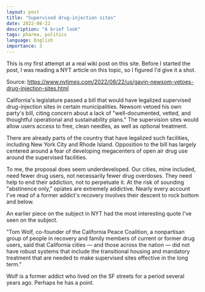 ```yaml
---
layout: post
title: "Supervised drug-injection sites"
date: 2022-08-22
description: "A brief look"
tags: pharma, politics
language: English
importance: 3
---
```

This is my first attempt at a real wiki post on this site. Before I started the post, I was reading a NYT article on this topic, so I figured I'd give it a shot.

Source: <https://www.nytimes.com/2022/08/22/us/gavin-newsom-vetoes-drug-injection-sites.html>

California's legislature passed a bill that would have legalized supervised drug-injection sites in certain municipalities. Newsom vetoed his own party's bill, citing concern about a lack of "well-documented, vetted, and thoughtful operational and sustainability plans."
The supervision sites would allow users access to free, clean needles, as well as optional treatment.

There are already parts of the country that have legalized such facilities, including New York City and Rhode Island. 
Opposition to the bill has largely centered around a fear of developing megacenters of open air drug use around the supervised facilities.

To me, the proposal does seem underdeveloped. Our cities, mine included, need fewer drug users, not necessarily fewer drug overdoses. They need help to end their addiction, not to perpetuate it.
At the risk of sounding "abstinence only," opiates are extremely addictive. Nearly every account I've read of a former addict's recovery involves their descent to rock bottom and below.

An earlier piece on the subject in NYT had the most interesting quote I've seen on the subject. 

"Tom Wolf, co-founder of the California Peace Coalition, a nonpartisan group of people in recovery and family members of current or former drug users, said that California cities — and those across the nation — did not have robust systems that include the transitional housing and mandatory treatment that are needed to make supervised sites effective in the long term."

Wolf is a former addict who lived on the SF streets for a period several years ago. Perhaps he has a point.
